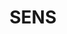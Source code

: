 ---
title: "SENS"
description: "SENS"
layout: shop
keywords:
  - 美食競賽
  - 台灣美食
  - 美食精選
datePublished: "2025-06-30"
dateModified: "2025-07-03"
city: "台北市"
district: "松山區"
address: "台北市松山區民生東路三段127巷12號"
phone: "0227186388"
geo: "25.058867146767504, 121.54737325080312"
google_map: "https://maps.app.goo.gl/ReDet4HDQGdy7TgA6"
footinder: "https://footinder.com.tw/%E5%8F%B0%E5%8C%97%E5%B8%82%E6%9D%BE%E5%B1%B1%E5%8D%80/47921/"
official: "https://www.senstw.com/tw"
award:
  - name: "500盤"
    year: "2024"
    entries:
      - dishes:
          - "熟成乳鴿/鴨肝"

---